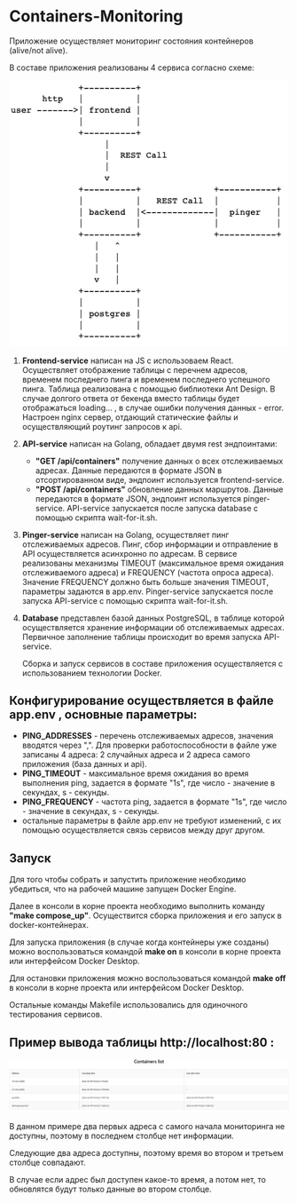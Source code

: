 # Containers-Monitoring

 Приложение осуществляет мониторинг состояния контейнеров (alive/not alive).
 
 В составе приложения реализованы 4 сервиса согласно схеме:
 
 ![Image alt](https://github.com/lvrdn/Containers-Monitoring/blob/main/app_structure.png)

 1. **Frontend-service** написан на JS с использоваем React. Осуществляет отображение таблицы с перечнем адресов, временем последнего пинга и временем последнего успешного пинга. Таблица реализована с помощью библиотеки Ant Design.
    В случае долгого ответа от бекенда вместо таблицы будет отображаться loading... , в случае ошибки получения данных - error. Настроен nginx сервер, отдающий статические файлы и осуществляющий роутинг запросов к api.
 2. **API-service** написан на Golang, обладает двумя rest эндпоинтами:
    * **"GET /api/containers"** получение данных о всех отслеживаемых адресах. Данные передаются в формате JSON в отсортированном виде, эндпоинт используется frontend-service.
    * **"POST /api/containers"** обновление данных маршрутов. Данные передаются в формате JSON, эндпоинт используется pinger-service.
    API-service запускается после запуска database с помощью скрипта wait-for-it.sh.
 3. **Pinger-service** написан на Golang, осуществляет пинг отслеживаемых адресов. Пинг, сбор информации и отправление в API осуществляется асинхронно по адресам. В сервисе реализованы механизмы TIMEOUT (максимальное время ожидания отслеживаемого адреса) и FREQUENCY (частота опроса адреса).
    Значение FREQUENCY должно быть больше значения TIMEOUT, параметры задаются в app.env.
    Pinger-service запускается после запуска API-service с помощью скрипта wait-for-it.sh.
 4. **Database** представлен базой данных PostgreSQL, в таблице которой осуществляется хранение информации об отслеживаемых адресах. Первичное заполнение таблицы происходит во время запуска API-service.

    Сборка и запуск сервисов в составе приложения осуществляется с использованием технологии Docker.

 ## Конфигурирование осуществляется в файле **app.env** , основные параметры:
 * **PING_ADDRESSES** - перечень отслеживаемых адресов, значения вводятся через ",". Для проверки работоспособности в файле уже записаны 4 адреса: 2 случайных адреса и 2 адреса самого приложения (база данных и api).
 * **PING_TIMEOUT** - максимальное время ожидания во время выполнения ping, задается в формате "1s", где число - значение в секундах, s - секунды.
 * **PING_FREQUENCY** - частота ping, задается в формате "1s", где число - значение в секундах, s - секунды.
 * остальные параметры в файле app.env не требуют изменений, с их помощью осуществляется связь сервисов между друг другом.

 ## Запуск

 Для того чтобы собрать и запустить приложение необходимо убедиться, что на рабочей машине запущен Docker Engine.
 
 Далее в консоли в корне проекта необходимо выполнить команду **"make compose_up"**. Осуществится сборка приложения и его запуск в docker-контейнерах.
 
 Для запуска приложения (в случае когда контейнеры уже созданы) можно воспользоваться командой **make on** в консоли в корне проекта или интерфейсом Docker Desktop.
 
 Для остановки приложения можно воспользоваться командой **make off** в консоли в корне проекта или интерфейсом Docker Desktop.

 Остальные команды Makefile использовались для одиночного тестирования сервисов.

 ## Пример вывода таблицы **http://localhost:80** :

![Image alt](https://github.com/lvrdn/Containers-Monitoring/blob/main/table_example.png)

В данном примере два первых адреса с самого начала мониторинга не доступны, поэтому в последнем столбце нет информации.

Следующие два адреса доступны, поэтому время во втором и третьем столбце совпадают.

В случае если адрес был доступен какое-то время, а потом нет, то обновлятся будут только данные во втором столбце.
